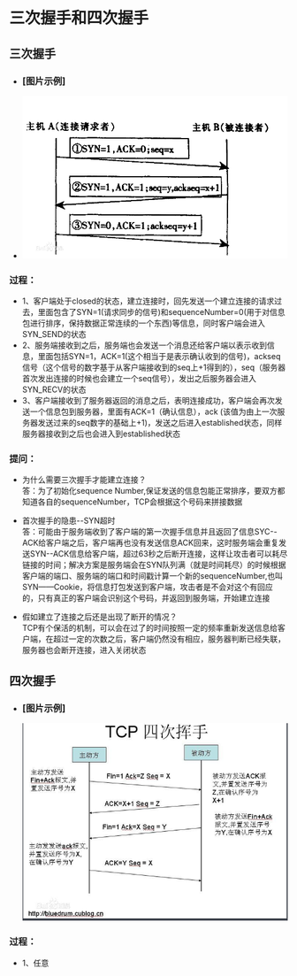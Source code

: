 # 三次握手和四次握手

## 三次握手

* ### \[图片示例\]
* ![](/计算机网络/三次握手图片.png)

### 过程：

* 1、客户端处于closed的状态，建立连接时，回先发送一个建立连接的请求过去，里面包含了SYN=1\(请求同步的信号\)和sequenceNumber=0\(用于对信息包进行排序，保持数据正常连续的一个东西\)等信息，同时客户端会进入SYN\_SEND的状态
* 2、服务端接收到之后，服务端也会发送一个消息还给客户端以表示收到信息，里面包括SYN=1，ACK=1\(这个相当于是表示确认收到的信号\)，ackseq信号（这个信号的数字基于从客户端接收到的seq上+1得到的），seq（服务器首次发出连接的时候也会建立一个seq信号），发出之后服务器会进入SYN\_RECV的状态
* 3、客户端接收到了服务器返回的消息之后，表明连接成功，客户端会再次发送一个信息包到服务器，里面有ACK=1（确认信息），ack \(该值为由上一次服务器发送过来的seq数字的基础上+1\)，发送之后进入established状态，同样服务器接收到之后也会进入到established状态

### 提问：

* 为什么需要三次握手才能建立连接？  
  答：为了初始化sequence Number,保证发送的信息包能正常排序，要双方都知道各自的sequenceNumber，TCP会根据这个号码来拼接数据

* 首次握手的隐患--SYN超时  
  答：可能由于服务端收到了客户端的第一次握手信息并且返回了信息SYC--ACK给客户端之后，客户端再也没有发送信息ACK回来，这时服务端会重复发送SYN--ACK信息给客户端，超过63秒之后断开连接，这样让攻击者可以耗尽链接的时间；解决方案是服务端会在SYN队列满（就是时间耗尽）的时候根据客户端的端口、服务端的端口和时间戳计算一个新的sequenceNumber,也叫SYN——Cookie，将信息打包发送到客户端，攻击者是不会对这个有回应的，只有真正的客户端会识别这个号码，并返回到服务端，开始建立连接

* 假如建立了连接之后还是出现了断开的情况？  
  TCP有个保活的机制，可以会在过了的时间按照一定的频率重新发送信息给客户端，在超过一定的次数之后，客户端仍然没有相应，服务器判断已经失联，服务器也会断开连接，进入关闭状态

## 四次握手

* ### \[图片示例\]

  ![](/三次握手和四次握手/四次握手.png)

### 过程：

* 1、任意





